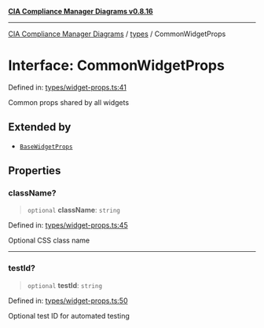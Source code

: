[**CIA Compliance Manager Diagrams v0.8.16**](../../README.md)

***

[CIA Compliance Manager Diagrams](../../modules.md) / [types](../README.md) / CommonWidgetProps

# Interface: CommonWidgetProps

Defined in: [types/widget-props.ts:41](https://github.com/Hack23/cia-compliance-manager/blob/96f4020424aba8c55d4fe94eddf596babc070968/src/types/widget-props.ts#L41)

Common props shared by all widgets

## Extended by

- [`BaseWidgetProps`](../widgets/interfaces/BaseWidgetProps.md)

## Properties

### className?

> `optional` **className**: `string`

Defined in: [types/widget-props.ts:45](https://github.com/Hack23/cia-compliance-manager/blob/96f4020424aba8c55d4fe94eddf596babc070968/src/types/widget-props.ts#L45)

Optional CSS class name

***

### testId?

> `optional` **testId**: `string`

Defined in: [types/widget-props.ts:50](https://github.com/Hack23/cia-compliance-manager/blob/96f4020424aba8c55d4fe94eddf596babc070968/src/types/widget-props.ts#L50)

Optional test ID for automated testing
